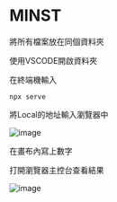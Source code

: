# MINST
將所有檔案放在同個資料夾

使用VSCODE開啟資料夾

在終端機輸入
```
npx serve
``` 
將Local的地址輸入瀏覽器中

![image](https://user-images.githubusercontent.com/22973216/210082700-afa718c4-6ce0-4539-acbb-fccd2a682ee3.png)

在畫布內寫上數字

打開瀏覽器主控台查看結果

![image](https://user-images.githubusercontent.com/22973216/210083231-4f25dbea-eeff-4d2c-aac6-439a6ed760e5.png)
